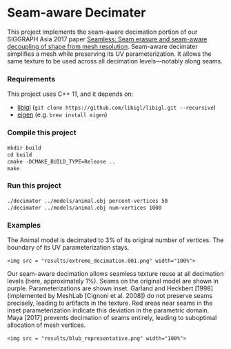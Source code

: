 # Seam-aware Decimater

This project implements the seam-aware decimation portion of our SIGGRAPH Asia 2017 paper 
[Seamless: Seam erasure and seam-aware decoupling of shape from mesh resolution](https://cragl.cs.gmu.edu/seamless/).
Seam-aware decimater simplifies a mesh while preserving its UV parameterization. It allows 
the same texture to be used across all decimation levels—notably along seams.

### Requirements

This project uses C++ 11, and it depends on:

- [libigl](https://github.com/libigl/libigl) (`git clone https://github.com/libigl/libigl.git --recursive`)
- [eigen](http://eigen.tuxfamily.org/) (e.g. `brew install eigen`)

### Compile this project
    mkdir build
    cd build
    cmake -DCMAKE_BUILD_TYPE=Release ..
    make
    
### Run this project
	./decimater ../models/animal.obj percent-vertices 50
	./decimater ../models/animal.obj num-vertices 1000

### Examples

The Animal model is decimated to 3% of its original number of vertices. The boundary of its UV parameterization stays.

	<img src = "results/extreme_decimation.001.png" width="100%">
	
Our seam-aware decimation allows seamless texture reuse at all decimation levels (here, approximately 1%). Seams on the original model are shown in
purple. Parameterizations are shown inset. Garland and Heckbert [1998] (implemented by MeshLab [Cignoni et al. 2008]) do not preserve seams precisely,
leading to artifacts in the texture. Red areas near seams in the inset parameterization indicate this deviation in the parametric domain. Maya [2017] prevents
decimation of seams entirely, leading to suboptimal allocation of mesh vertices.
	
	<img src = "results/blub_representative.png" width="100%">